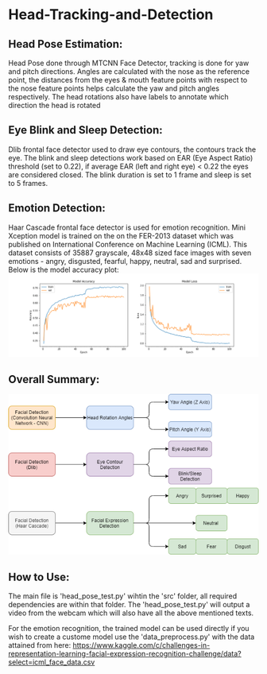 # Head-Tracking-and-Detection
## Head Pose Estimation:
Head Pose done through MTCNN Face Detector, tracking is done for yaw and pitch directions. 
Angles are calculated with the nose as the reference point, the distances from the eyes & mouth feature points with respect to the nose feature points helps calculate the yaw and pitch angles respectively. The head rotations also have labels to annotate which direction the head is rotated

## Eye Blink and Sleep Detection:
Dlib frontal face detector used to draw eye contours, the contours track the eye. 
The blink and sleep detections work based on EAR (Eye Aspect Ratio) threshold (set to 0.22), if average EAR (left and right eye) < 0.22 the eyes are considered closed. 
The blink duration is set to 1 frame and sleep is set to 5 frames. 

## Emotion Detection:
Haar Cascade frontal face detector is used for emotion recognition. 
Mini Xception model is trained on the on the FER-2013 dataset which was published on International Conference on Machine Learning (ICML). This dataset consists of 35887 grayscale, 48x48 sized face images with seven emotions - angry, disgusted, fearful, happy, neutral, sad and surprised.
Below is the model accuracy plot:
![Accuracy Curves](https://github.com/vvenkatesh-ML/Head-Tracking-and-Detection-/blob/main/Screenshots/mini_xception_plot.png)

## Overall Summary:
![Summary Chart](https://github.com/vvenkatesh-ML/Head-Tracking-and-Detection-/blob/main/Screenshots/Vision%20System.png)

## How to Use:
The main file is 'head_pose_test.py' wihtin the 'src' folder, all required dependencies are within that folder. The 'head_pose_test.py' will output a video from the webcam which will also have all the above mentioned texts. 

For the emotion recognition, the trained model can be used directly if you wish to create a custome model use the 'data_preprocess.py' with the data attained from here: https://www.kaggle.com/c/challenges-in-representation-learning-facial-expression-recognition-challenge/data?select=icml_face_data.csv



